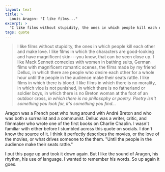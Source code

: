 ```yaml
---
layout: text
title: >
  Louis Aragon: "I like films..."
excerpt: >
  "I like films without stupidity, the ones in which people kill each other and make love. I like films in which the characters are good-looking..."
tags: quote
---
```

> I like films without stupidity, the ones in which people kill each other and make love. I like films in which the characters are good-looking and have magnificent skin---you know, that can be seen close up. I like Mack Sennett comedies with women in bathing suits, German films with magnificent romantic scenes, the films made by my friend Delluc, in which there are people who desire each other for a whole hour until the people in the audience make their seats rattle. I like films in which there is blood. I like films in which there is no morality, in which vice is not punished, in which there is no fatherland or soldier boys, in which there is no Breton woman at the foot of an outdoor cross, _in which there is no philosophy or poetry. Poetry isn't something you look for, it's something you find..._

Aragon was a French poet who hung around with André Breton and who was both a surrealist and a communist. Delluc was a writer, critic, and filmmaker who wrote one of the first books on Charlie Chaplin. I wasn't familiar with either before I stumbled across this quote on socials. I don't know the source of it. I think it perfectly describes the movies, or the love of the movies, or what drives someone to the them. "Until the people in the audience make their seats rattle."

I put this page up and took it down again. But I like the sound of Aragon, his rhythm, his use of language. I wanted to remember his words. So up again it goes.
